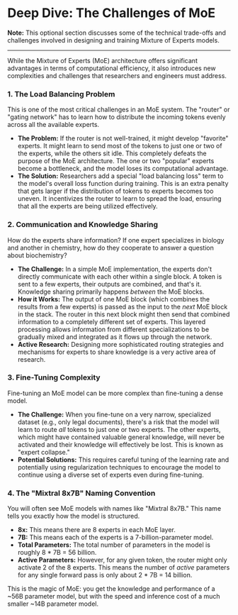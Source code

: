 # Deep Dive: The Challenges of MoE

**Note:** This optional section discusses some of the technical trade-offs and challenges involved in designing and training Mixture of Experts models.

---

While the Mixture of Experts (MoE) architecture offers significant advantages in terms of computational efficiency, it also introduces new complexities and challenges that researchers and engineers must address.

### 1. The Load Balancing Problem

This is one of the most critical challenges in an MoE system. The "router" or "gating network" has to learn how to distribute the incoming tokens evenly across all the available experts.

*   **The Problem:** If the router is not well-trained, it might develop "favorite" experts. It might learn to send most of the tokens to just one or two of the experts, while the others sit idle. This completely defeats the purpose of the MoE architecture. The one or two "popular" experts become a bottleneck, and the model loses its computational advantage.
*   **The Solution:** Researchers add a special "load balancing loss" term to the model's overall loss function during training. This is an extra penalty that gets larger if the distribution of tokens to experts becomes too uneven. It incentivizes the router to learn to spread the load, ensuring that all the experts are being utilized effectively.

### 2. Communication and Knowledge Sharing

How do the experts share information? If one expert specializes in biology and another in chemistry, how do they cooperate to answer a question about biochemistry?

*   **The Challenge:** In a simple MoE implementation, the experts don't directly communicate with each other within a single block. A token is sent to a few experts, their outputs are combined, and that's it. Knowledge sharing primarily happens *between* the MoE blocks.
*   **How it Works:** The output of one MoE block (which combines the results from a few experts) is passed as the input to the *next* MoE block in the stack. The router in this next block might then send that combined information to a completely different set of experts. This layered processing allows information from different specializations to be gradually mixed and integrated as it flows up through the network.
*   **Active Research:** Designing more sophisticated routing strategies and mechanisms for experts to share knowledge is a very active area of research.

### 3. Fine-Tuning Complexity

Fine-tuning an MoE model can be more complex than fine-tuning a dense model.

*   **The Challenge:** When you fine-tune on a very narrow, specialized dataset (e.g., only legal documents), there's a risk that the model will learn to route *all* tokens to just one or two experts. The other experts, which might have contained valuable general knowledge, will never be activated and their knowledge will effectively be lost. This is known as "expert collapse."
*   **Potential Solutions:** This requires careful tuning of the learning rate and potentially using regularization techniques to encourage the model to continue using a diverse set of experts even during fine-tuning.

### 4. The "Mixtral 8x7B" Naming Convention

You will often see MoE models with names like "Mixtral 8x7B." This name tells you exactly how the model is structured.

*   **8x:** This means there are 8 experts in each MoE layer.
*   **7B:** This means each of the experts is a 7-billion-parameter model.
*   **Total Parameters:** The total number of parameters in the model is roughly 8 * 7B = 56 billion.
*   **Active Parameters:** However, for any given token, the router might only activate 2 of the 8 experts. This means the number of *active* parameters for any single forward pass is only about 2 * 7B = 14 billion.

This is the magic of MoE: you get the knowledge and performance of a ~56B parameter model, but with the speed and inference cost of a much smaller ~14B parameter model.
